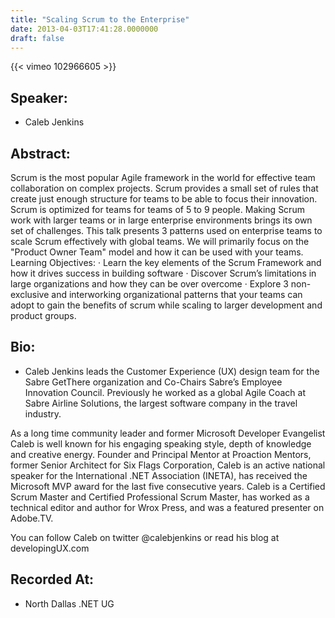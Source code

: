 ```yaml
---
title: "Scaling Scrum to the Enterprise"
date: 2013-04-03T17:41:28.0000000
draft: false
---
```


{{< vimeo 102966605 >}}

## Speaker:

 - Caleb Jenkins

## Abstract:

<p>Scrum is the most popular Agile framework in the world for effective team collaboration on complex projects. Scrum provides a small set of rules that create just enough structure for teams to be able to focus their innovation. Scrum is optimized for teams for teams of 5 to 9 people. Making Scrum work with larger teams or in large enterprise environments brings its own set of challenges. This talk presents 3 patterns used on enterprise teams to scale Scrum effectively with global teams. We will primarily focus on the "Product Owner Team" model and how it can be used with your teams. Learning Objectives: · Learn the key elements of the Scrum Framework and how it drives success in building software · Discover Scrum’s limitations in large organizations and how they can be over overcome · Explore 3 non-exclusive and interworking organizational patterns that your teams can adopt to gain the benefits of scrum while scaling to larger development and product groups.</p>

## Bio:

 - <p>Caleb Jenkins leads the Customer Experience (UX) design team for the Sabre GetThere organization and Co-Chairs Sabre’s Employee Innovation Council. Previously he worked as a global Agile Coach at Sabre Airline Solutions, the largest software company in the travel industry.</p><p>
As a long time community leader and former Microsoft Developer Evangelist Caleb is well known for his engaging speaking style, depth of knowledge and creative energy. Founder and Principal Mentor at Proaction Mentors, former Senior Architect for Six Flags Corporation, Caleb is an active national speaker for the International .NET Association (INETA), has received the Microsoft MVP award for the last five consecutive years. Caleb is a Certified Scrum Master and Certified Professional Scrum Master, has worked as a technical editor and author for Wrox Press, and was a featured presenter on Adobe.TV.</p><p>
You can follow Caleb on twitter @calebjenkins or read his blog at developingUX.com</p>

## Recorded At:

 - North Dallas .NET UG

